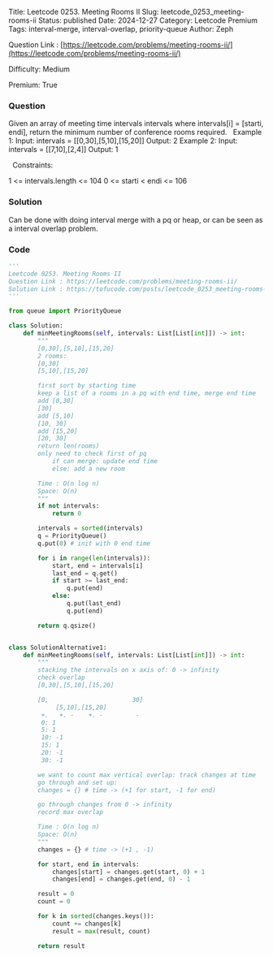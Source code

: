 Title: Leetcode 0253. Meeting Rooms II
Slug: leetcode_0253_meeting-rooms-ii
Status: published
Date: 2024-12-27
Category: Leetcode Premium
Tags: interval-merge, interval-overlap, priority-queue
Author: Zeph

Question Link : [https://leetcode.com/problems/meeting-rooms-ii/](https://leetcode.com/problems/meeting-rooms-ii/)

Difficulty: Medium

Premium: True

### Question
Given an array of meeting time intervals intervals where intervals[i] = [starti, endi], return the minimum number of conference rooms required.
 
Example 1:
Input: intervals = [[0,30],[5,10],[15,20]]
Output: 2
Example 2:
Input: intervals = [[7,10],[2,4]]
Output: 1

 
Constraints:

1 <= intervals.length <= 104
0 <= starti < endi <= 106

### Solution

Can be done with doing interval merge with a pq or heap, or can be seen as a interval overlap problem.

### Code
```python
'''
Leetcode 0253. Meeting Rooms II
Question Link : https://leetcode.com/problems/meeting-rooms-ii/
Solution Link : https://tofucode.com/posts/leetcode_0253_meeting-rooms-ii.html
'''

from queue import PriorityQueue

class Solution:
    def minMeetingRooms(self, intervals: List[List[int]]) -> int:
        """
        [0,30],[5,10],[15,20]
        2 rooms:
        [0,30]
        [5,10],[15,20]

        first sort by starting time
        keep a list of a rooms in a pq with end time, merge end time
        add [0,30]
        [30]
        add [5,10]
        [10, 30]
        add [15,20]
        [20, 30]
        return len(rooms)
        only need to check first of pq
            if can merge: update end time
            else: add a new room

        Time : O(n log n)
        Space: O(n)
        """
        if not intervals:
            return 0

        intervals = sorted(intervals)
        q = PriorityQueue()
        q.put(0) # init with 0 end time

        for i in range(len(intervals)):
            start, end = intervals[i]
            last_end = q.get()
            if start >= last_end:
                q.put(end)
            else:
                q.put(last_end)
                q.put(end)

        return q.qsize()


class SolutionAlternative1:
    def minMeetingRooms(self, intervals: List[List[int]]) -> int:
        """
        stacking the intervals on x axis of: 0 -> infinity
        check overlap
        [0,30],[5,10],[15,20]

        [0,                       30]
             [5,10],[15,20]
         +.   +. -    +. -         -
         0: 1
         5: 1
         10: -1
         15: 1
         20: -1
         30: -1

        we want to count max vertical overlap: track changes at time
        go through and set up:
        changes = {} # time -> (+1 for start, -1 for end)

        go through changes from 0 -> infinity
        record max overlap

        Time : O(n log n)
        Space: O(n)
        """
        changes = {} # time -> (+1 , -1)

        for start, end in intervals:
            changes[start] = changes.get(start, 0) + 1
            changes[end] = changes.get(end, 0) - 1

        result = 0
        count = 0

        for k in sorted(changes.keys()):
            count += changes[k]
            result = max(result, count)

        return result



```

